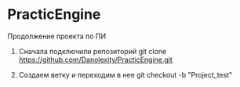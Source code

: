# PracticEngine

Продолжение проекта по ПИ

1) Сначала подключили репозиторий
  git clone https://github.com/Danolexity/PracticEngine.git

2) Создаем ветку и переходим в нее
  git checkout -b "Project_test"
  